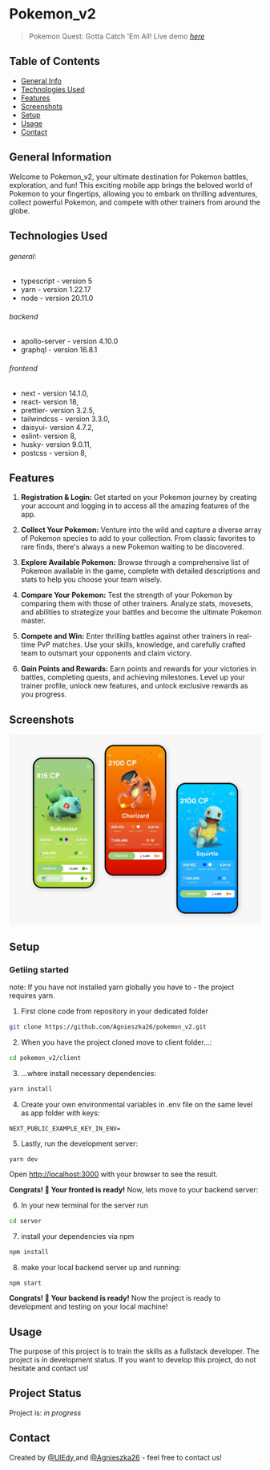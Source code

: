 # Pokemon_v2

> Pokemon Quest: Gotta Catch 'Em All!
> Live demo [_here_](https://pokemon-v2-agnieszka26.vercel.app/)

## Table of Contents

-   [General Info](#general-information)
-   [Technologies Used](#technologies-used)
-   [Features](#features)
-   [Screenshots](#screenshots)
-   [Setup](#setup)
-   [Usage](#usage)
-   [Contact](#contact)

## General Information

Welcome to Pokemon_v2, your ultimate destination for Pokemon battles, exploration, and fun! This exciting mobile app brings the beloved world of Pokemon to your fingertips, allowing you to embark on thrilling adventures, collect powerful Pokemon, and compete with other trainers from around the globe.

## Technologies Used

###### general:

-   typescript - version 5
-   yarn - version 1.22.17
-   node - version 20.11.0

###### backend

-   apollo-server - version 4.10.0
-   graphql - version 16.8.1

###### frontend

-   next - version 14.1.0,
-   react- version 18,
-   prettier- version 3.2.5,
-   tailwindcss - version 3.3.0,
-   daisyui- version 4.7.2,
-   eslint- version 8,
-   husky- version 9.0.11,
-   postcss - version 8,

## Features

1. **Registration & Login:** Get started on your Pokemon journey by creating your account and logging in to access all the amazing features of the app.

2. **Collect Your Pokemon:** Venture into the wild and capture a diverse array of Pokemon species to add to your collection. From classic favorites to rare finds, there's always a new Pokemon waiting to be discovered.

3. **Explore Available Pokemon:** Browse through a comprehensive list of Pokemon available in the game, complete with detailed descriptions and stats to help you choose your team wisely.

4. **Compare Your Pokemon:** Test the strength of your Pokemon by comparing them with those of other trainers. Analyze stats, movesets, and abilities to strategize your battles and become the ultimate Pokemon master.

5. **Compete and Win:** Enter thrilling battles against other trainers in real-time PvP matches. Use your skills, knowledge, and carefully crafted team to outsmart your opponents and claim victory.

6. **Gain Points and Rewards:** Earn points and rewards for your victories in battles, completing quests, and achieving milestones. Level up your trainer profile, unlock new features, and unlock exclusive rewards as you progress.

## Screenshots

![Example screenshot](./inspirancje1.jpg)

<!-- If you have screenshots you'd like to share, include them here. -->

## Setup

### Getiing started

note: If you have not installed yarn globally you have to - the project requires yarn.

1. First clone code from repository in your dedicated folder

```bash
git clone https://github.com/Agnieszka26/pokemon_v2.git
```

2. When you have the project cloned move to client folder...:

```bash
cd pokemon_v2/client
```

3. ...where install necessary dependencies:

```bash
yarn install
```

4. Create your own environmental variables in .env file on the same level as app folder with keys:

```
NEXT_PUBLIC_EXAMPLE_KEY_IN_ENV=
```

5. Lastly, run the development server:

```bash
yarn dev
```

Open [http://localhost:3000](http://localhost:3000) with your browser to see the result.

**Congrats! 🚀 Your fronted is ready!**
Now, lets move to your backend server:

6. In your new terminal for the server run

```bash
cd server
```

7. install your dependencies via npm

```bash
npm install
```

8. make your local backend server up and running:

```
npm start
```

**Congrats! 🚀 Your backend is ready!**
Now the project is ready to development and testing on your local machine!

<!--@todo: When be and fr will be connected update this-->

## Usage

The purpose of this project is to train the skills as a fullstack developer. The project is in development status. If you want to develop this project, do not hesitate and contact us!

## Project Status

Project is: _in progress_

## Contact

Created by [@UlEdy ](https://github.com/UlEdy) and [@Agnieszka26](https://github.com/Agnieszka26) - feel free to contact us!

<!-- Optional -->
<!-- ## License -->
<!-- This project is open source and available under the [... License](). -->

<!-- You don't have to include all sections - just the one's relevant to your project -->
